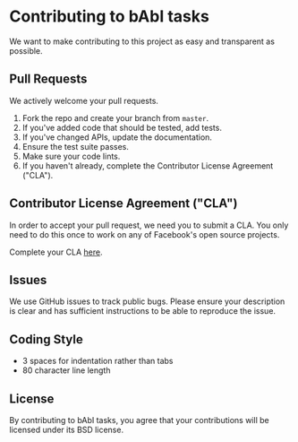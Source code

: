 # Contributing to bAbI tasks
We want to make contributing to this project as easy and transparent as
possible.

## Pull Requests
We actively welcome your pull requests.

1. Fork the repo and create your branch from `master`.
2. If you've added code that should be tested, add tests.
3. If you've changed APIs, update the documentation.
4. Ensure the test suite passes.
5. Make sure your code lints.
6. If you haven't already, complete the Contributor License Agreement ("CLA").

## Contributor License Agreement ("CLA")
In order to accept your pull request, we need you to submit a CLA. You only need
to do this once to work on any of Facebook's open source projects.

Complete your CLA [here](https://code.facebook.com/cla).

## Issues
We use GitHub issues to track public bugs. Please ensure your description is
clear and has sufficient instructions to be able to reproduce the issue.

## Coding Style
* 3 spaces for indentation rather than tabs
* 80 character line length

## License
By contributing to bAbI tasks, you agree that your contributions will be licensed
under its BSD license.
